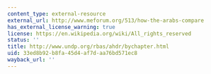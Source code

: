 ```yaml
---
content_type: external-resource
external_url: http://www.meforum.org/513/how-the-arabs-compare
has_external_license_warning: true
license: https://en.wikipedia.org/wiki/All_rights_reserved
status: ''
title: http://www.undp.org/rbas/ahdr/bychapter.html
uid: 33ed8b92-b8fa-45d4-af7d-aa76bd571ec8
wayback_url: ''
---
```

